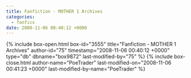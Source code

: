```yaml
---
title: Fanfiction - MOTHER 1 Archives
categories:
  - fanfics
date: 2008-11-06 00:40:12 +0000
---
```

{% include box-open.html box-id="3555" title="Fanfiction - MOTHER 1 Archives" author-id="75" timestamp="2008-11-06 00:40:12 +0000" type="db" dbname="box9872" last-modified-by="75" %}
<navigator group="Fanfics|Mother1" offdir="TRUE" /> <displaytor />
{% include box-close.html author-name="PoeTrader" last-modified-on="2008-11-06 00:41:23 +0000" last-modified-by-name="PoeTrader" %}

